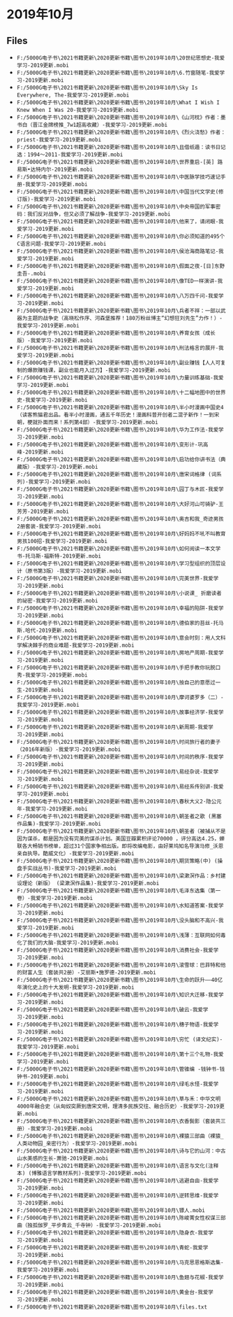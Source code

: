 # 2019年10月

## Files

- `F:/5000G电子书\2021书籍更新\2020更新书籍\图书\2019年10月\20世纪思想史-我爱学习-2019更新.mobi`
- `F:/5000G电子书\2021书籍更新\2020更新书籍\图书\2019年10月\6.竹窗随笔-我爱学习-2019更新.mobi`
- `F:/5000G电子书\2021书籍更新\2020更新书籍\图书\2019年10月\Sky Is Everywhere, The-我爱学习-2019更新.mobi`
- `F:/5000G电子书\2021书籍更新\2020更新书籍\图书\2019年10月\What I Wish I Knew When I Was 20-我爱学习-2019更新.mobi`
- `F:/5000G电子书\2021书籍更新\2020更新书籍\图书\2019年10月\《山河枕》作者：墨书白（晋江金牌榜推_7w1超高收藏）-我爱学习-2019更新.mobi`
- `F:/5000G电子书\2021书籍更新\2020更新书籍\图书\2019年10月\《烈火浇愁》作者：priest-我爱学习-2019更新.mobi`
- `F:/5000G电子书\2021书籍更新\2020更新书籍\图书\2019年10月\且借纸遁：读书日记选：1994～2011-我爱学习-2019更新.mobi`
- `F:/5000G电子书\2021书籍更新\2020更新书籍\图书\2019年10月\世界重启-[英] 路易斯•达特内尔-2019更新.mobi`
- `F:/5000G电子书\2021书籍更新\2020更新书籍\图书\2019年10月\中医脉学技巧速记手册-我爱学习-2019更新.mobi`
- `F:/5000G电子书\2021书籍更新\2020更新书籍\图书\2019年10月\中国当代文学史(修订版)-我爱学习-2019更新.mobi`
- `F:/5000G电子书\2021书籍更新\2020更新书籍\图书\2019年10月\中央帝国的军事密码：我们反对战争，但又必须了解战争-我爱学习-2019更新.mobi`
- `F:/5000G电子书\2021书籍更新\2020更新书籍\图书\2019年10月\他来了，请闭眼-我爱学习-2019更新.mobi`
- `F:/5000G电子书\2021书籍更新\2020更新书籍\图书\2019年10月\你必须知道的495个C语言问题-我爱学习-2019更新.mobi`
- `F:/5000G电子书\2021书籍更新\2020更新书籍\图书\2019年10月\侯沧海商路笔记-我爱学习-2019更新.mobi`
- `F:/5000G电子书\2021书籍更新\2020更新书籍\图书\2019年10月\假面之夜-[日]东野圭吾-.mobi`
- `F:/5000G电子书\2021书籍更新\2020更新书籍\图书\2019年10月\像TED一样演讲-我爱学习-2019更新.mobi`
- `F:/5000G电子书\2021书籍更新\2020更新书籍\图书\2019年10月\八万四千问-我爱学习-2019更新.mobi`
- `F:/5000G电子书\2021书籍更新\2020更新书籍\图书\2019年10月\兵者不祥：一部以武器为主题的战争史（高晓松作序、河森堡推荐！180万粉丝博主“幻想狂刘先生”力作！）-我爱学习-2019更新.mobi`
- `F:/5000G电子书\2021书籍更新\2020更新书籍\图书\2019年10月\养育女孩（成长版）-我爱学习-2019更新.mobi`
- `F:/5000G电子书\2021书籍更新\2020更新书籍\图书\2019年10月\刑法格言的展开-我爱学习-2019更新.mobi`
- `F:/5000G电子书\2021书籍更新\2020更新书籍\图书\2019年10月\副业赚钱【人人可复制的爆款赚钱课，副业也能月入过万】-我爱学习-2019更新.mobi`
- `F:/5000G电子书\2021书籍更新\2020更新书籍\图书\2019年10月\力量训练基础-我爱学习-2019更新.mobi`
- `F:/5000G电子书\2021书籍更新\2020更新书籍\图书\2019年10月\十二幅地图中的世界史-我爱学习-2019更新.mobi`
- `F:/5000G电子书\2021书籍更新\2020更新书籍\图书\2019年10月\半小时漫画中国史4（读客熊猫君出品。看半小时漫画，通五千年历史！漫画科普开创者二混子新作！一到宋朝，梗就扑面而来！系列第4部）-我爱学习-2019更新.mobi`
- `F:/5000G电子书\2021书籍更新\2020更新书籍\图书\2019年10月\华为工作法-我爱学习-2019更新.mobi`
- `F:/5000G电子书\2021书籍更新\2020更新书籍\图书\2019年10月\变形计-巩高峰-2019更新.mobi`
- `F:/5000G电子书\2021书籍更新\2020更新书籍\图书\2019年10月\启功给你讲书法（典藏版）-我爱学习-2019更新.mobi`
- `F:/5000G电子书\2021书籍更新\2020更新书籍\图书\2019年10月\唐宋词格律 (词系列)-我爱学习-2019更新.mobi`
- `F:/5000G电子书\2021书籍更新\2020更新书籍\图书\2019年10月\园丁与木匠-我爱学习-2019更新.mobi`
- `F:/5000G电子书\2021书籍更新\2020更新书籍\图书\2019年10月\大好河山可骑驴-王芳芳-2019更新.mobi`
- `F:/5000G电子书\2021书籍更新\2020更新书籍\图书\2019年10月\奥吉和我_奇迹男孩 2册套装-我爱学习-2019更新.mobi`
- `F:/5000G电子书\2021书籍更新\2020更新书籍\图书\2019年10月\好妈妈不吼不叫教育男孩100招-我爱学习-2019更新.mobi`
- `F:/5000G电子书\2021书籍更新\2020更新书籍\图书\2019年10月\如何阅读一本文学书-托马斯·福斯特-2019更新.mobi`
- `F:/5000G电子书\2021书籍更新\2020更新书籍\图书\2019年10月\学习型组织的顶层设计（原书第3版）-我爱学习-2019更新.mobi`
- `F:/5000G电子书\2021书籍更新\2020更新书籍\图书\2019年10月\完美世界-我爱学习-2019更新.mobi`
- `F:/5000G电子书\2021书籍更新\2020更新书籍\图书\2019年10月\小说课_ 折磨读者的祕密-我爱学习-2019更新.mobi`
- `F:/5000G电子书\2021书籍更新\2020更新书籍\图书\2019年10月\幸福的陷阱-我爱学习-2019更新.mobi`
- `F:/5000G电子书\2021书籍更新\2020更新书籍\图书\2019年10月\德伯家的苔丝-托马斯.哈代-2019更新.mobi`
- `F:/5000G电子书\2021书籍更新\2020更新书籍\图书\2019年10月\意会时刻：用人文科学解决棘手的商业难题-我爱学习-2019更新.mobi`
- `F:/5000G电子书\2021书籍更新\2020更新书籍\图书\2019年10月\房地产周期-我爱学习-2019更新.mobi`
- `F:/5000G电子书\2021书籍更新\2020更新书籍\图书\2019年10月\手把手教你玩脱口秀-我爱学习-2019更新.mobi`
- `F:/5000G电子书\2021书籍更新\2020更新书籍\图书\2019年10月\按自己的意愿过一生-2019更新.mobi`
- `F:/5000G电子书\2021书籍更新\2020更新书籍\图书\2019年10月\摩诃婆罗多（二）-我爱学习-2019更新.mobi`
- `F:/5000G电子书\2021书籍更新\2020更新书籍\图书\2019年10月\故事经济学-我爱学习-2019更新.mobi`
- `F:/5000G电子书\2021书籍更新\2020更新书籍\图书\2019年10月\新周期-我爱学习-2019更新.mobi`
- `F:/5000G电子书\2021书籍更新\2020更新书籍\图书\2019年10月\时间旅行者的妻子（2016年新版）-我爱学习-2019更新.mobi`
- `F:/5000G电子书\2021书籍更新\2020更新书籍\图书\2019年10月\时间的秩序-我爱学习-2019更新.mobi`
- `F:/5000G电子书\2021书籍更新\2020更新书籍\图书\2019年10月\易经杂说-我爱学习-2019更新.mobi`
- `F:/5000G电子书\2021书籍更新\2020更新书籍\图书\2019年10月\易经系传别讲-我爱学习-2019更新.mobi`
- `F:/5000G电子书\2021书籍更新\2020更新书籍\图书\2019年10月\春秋大义2·隐公元年-我爱学习-2019更新.mobi`
- `F:/5000G电子书\2021书籍更新\2020更新书籍\图书\2019年10月\朝圣者之歌 (黑塞作品集)-我爱学习-2019更新.mobi`
- `F:/5000G电子书\2021书籍更新\2020更新书籍\图书\2019年10月\朝圣者（被捕从不是因为谋杀，都是因为没有完美的谋杀计划。美国豆瓣累积评论70000 ，评分高达4.25，蝉联各大畅销书榜单，超过31个国家争相出版。即将改编电影，由好莱坞知名导演马修_沃恩亲自执导。酷威文化）-我爱学习-2019更新.mobi`
- `F:/5000G电子书\2021书籍更新\2020更新书籍\图书\2019年10月\期货策略(中) (操盘手实战丛书)-我爱学习-2019更新.mobi`
- `F:/5000G电子书\2021书籍更新\2020更新书籍\图书\2019年10月\梁漱溟作品：乡村建设理论（新版） (梁漱溟作品集)-我爱学习-2019更新.mobi`
- `F:/5000G电子书\2021书籍更新\2020更新书籍\图书\2019年10月\毛泽东选集（第一卷）-我爱学习-2019更新.mobi`
- `F:/5000G电子书\2021书籍更新\2020更新书籍\图书\2019年10月\水知道答案-我爱学习-2019更新.mobi`
- `F:/5000G电子书\2021书籍更新\2020更新书籍\图书\2019年10月\没头脑和不高兴-我爱学习-2019更新.mobi`
- `F:/5000G电子书\2021书籍更新\2020更新书籍\图书\2019年10月\浅薄：互联网如何毒化了我们的大脑-我爱学习-2019更新.mobi`
- `F:/5000G电子书\2021书籍更新\2020更新书籍\图书\2019年10月\消费社会-我爱学习-2019更新.mobi`
- `F:/5000G电子书\2021书籍更新\2020更新书籍\图书\2019年10月\滚雪球：巴菲特和他的财富人生（套装共2册）-艾丽斯•施罗德-2019更新.mobi`
- `F:/5000G电子书\2021书籍更新\2020更新书籍\图书\2019年10月\生命的跃升——40亿年演化史上的十大发明-我爱学习-2019更新.mobi`
- `F:/5000G电子书\2021书籍更新\2020更新书籍\图书\2019年10月\知识大迁移-我爱学习-2019更新.mobi`
- `F:/5000G电子书\2021书籍更新\2020更新书籍\图书\2019年10月\破云-我爱学习-2019更新.mobi`
- `F:/5000G电子书\2021书籍更新\2020更新书籍\图书\2019年10月\穗子物语-我爱学习-2019更新.mobi`
- `F:/5000G电子书\2021书籍更新\2020更新书籍\图书\2019年10月\穷忙 (译文纪实)-我爱学习-2019更新.mobi`
- `F:/5000G电子书\2021书籍更新\2020更新书籍\图书\2019年10月\第十三个礼物-我爱学习-2019更新.mobi`
- `F:/5000G电子书\2021书籍更新\2020更新书籍\图书\2019年10月\管锥编 -钱钟书-钱钟书-2019更新.mobi`
- `F:/5000G电子书\2021书籍更新\2020更新书籍\图书\2019年10月\绿毛水怪-我爱学习-2019更新.mobi`
- `F:/5000G电子书\2021书籍更新\2020更新书籍\图书\2019年10月\草与禾：中华文明4000年融合史（从匈奴突厥到唐宋文明，理清多民族交往、融合历史）-我爱学习-2019更新.mobi`
- `F:/5000G电子书\2021书籍更新\2020更新书籍\图书\2019年10月\衣香鬓影（套装共三册）-我爱学习-2019更新.mobi`
- `F:/5000G电子书\2021书籍更新\2020更新书籍\图书\2019年10月\裸猿三部曲（裸猿_人类动物园_亲密行为）-我爱学习-2019更新.mobi`
- `F:/5000G电子书\2021书籍更新\2020更新书籍\图书\2019年10月\诗与它的山河：中古山水美感的生长-萧驰-2019更新.mobi`
- `F:/5000G电子书\2021书籍更新\2020更新书籍\图书\2019年10月\语言与文化(注释本) (博雅语言学教材系列)-我爱学习-2019更新.mobi`
- `F:/5000G电子书\2021书籍更新\2020更新书籍\图书\2019年10月\逃避自由-我爱学习-2019更新.mobi`
- `F:/5000G电子书\2021书籍更新\2020更新书籍\图书\2019年10月\逆转思维-我爱学习-2019更新.mobi`
- `F:/5000G电子书\2021书籍更新\2020更新书籍\图书\2019年10月\镖人.mobi`
- `F:/5000G电子书\2021书籍更新\2020更新书籍\图书\2019年10月\陈峻菁女性权谋三部曲（独孤伽罗_平步青云_千寺钟）-我爱学习-2019更新.mobi`
- `F:/5000G电子书\2021书籍更新\2020更新书籍\图书\2019年10月\隐身衣-我爱学习-2019更新.mobi`
- `F:/5000G电子书\2021书籍更新\2020更新书籍\图书\2019年10月\青蛇-我爱学习-2019更新.mobi`
- `F:/5000G电子书\2021书籍更新\2020更新书籍\图书\2019年10月\马克思恩格斯选集-我爱学习-2019更新.mobi`
- `F:/5000G电子书\2021书籍更新\2020更新书籍\图书\2019年10月\鱼翅与花椒-我爱学习-2019更新.mobi`
- `F:/5000G电子书\2021书籍更新\2020更新书籍\图书\2019年10月\黄金台-我爱学习-2019更新.mobi`
- `F:/5000G电子书\2021书籍更新\2020更新书籍\图书\2019年10月\files.txt`
